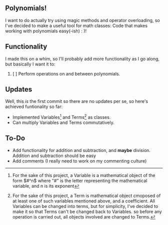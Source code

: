 Polynomials!
---
I want to do actually try using magic methods and operator overloading, so I've decided to make a useful tool for math classes: Code that makes working with polynomials easy(-ish) : )!

Functionality
---
I made this on a whim, so I'll probably add more functionality as I go along, but basically I want it to:

1. [ ] Perform operations on and between polynomials.

Updates
---
Well, this _is_ the first commit so there are no updates per se, so here's achieved funtionality so far:

- Implemented Variables[^1] and Terms[^2] as classes.
- Can multiply Variables and Terms commutatively.

To-Do
---
- Add functionality for addition and subtraction, and __maybe__ division. Addition and subtraction should be easy
- Add comments (I really need to work on my commenting culture)

[^1]: For the sake of this project, a Variable is a mathematical object of the form $#^n$ where "#" is the letter representing the mathematical variable, and n is its exponent 
[^2]: For the sake of this project, a Term is mathematical object cmoposed of at least one of such variables mentioned above, and a coefficient. All Variables can be changed into terms, but for simplicity, I've decided to make it so that Terms can't be changed back to Variables. so before any operation is carried out, all objects involved are changed to Terms.